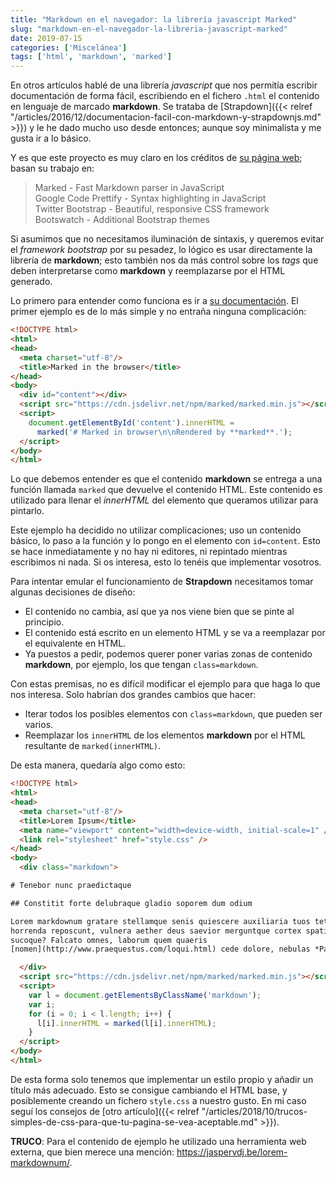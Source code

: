 ```yaml
---
title: "Markdown en el navegador: la librería javascript Marked"
slug: "markdown-en-el-navegador-la-libreria-javascript-marked"
date: 2019-07-15
categories: ['Miscelánea']
tags: ['html', 'markdown', 'marked']
---
```


En otros artículos hablé de una librería *javascript* que nos permitía escribir documentación de forma fácil, escribiendo en el fichero `.html` el contenido en lenguaje de marcado **markdown**. Se trataba de [Strapdown]({{< relref "/articles/2016/12/documentacion-facil-con-markdown-y-strapdownjs.md" >}}) y le he dado mucho uso desde entonces; aunque soy minimalista y me gusta ir a lo básico.<!--more-->

Y es que este proyecto es muy claro en los créditos de [su página web](https://strapdownjs.com/); basan su trabajo en:

> Marked - Fast Markdown parser in JavaScript  
> Google Code Prettify - Syntax highlighting in JavaScript  
> Twitter Bootstrap - Beautiful, responsive CSS framework  
> Bootswatch - Additional Bootstrap themes

Si asumimos que no necesitamos iluminación de sintaxis, y queremos evitar el *framework bootstrap* por su pesadez, lo lógico es usar directamente la librería de **markdown**; esto también nos da más control sobre los *tags* que deben interpretarse como **markdown** y reemplazarse por el HTML generado.

Lo primero para entender como funciona es ir a [su documentación](https://marked.js.org/#/README.md). El primer ejemplo es de lo más simple y no entraña ninguna complicación:

```html
<!DOCTYPE html>
<html>
<head>
  <meta charset="utf-8"/>
  <title>Marked in the browser</title>
</head>
<body>
  <div id="content"></div>
  <script src="https://cdn.jsdelivr.net/npm/marked/marked.min.js"></script>
  <script>
    document.getElementById('content').innerHTML =
      marked('# Marked in browser\n\nRendered by **marked**.');
  </script>
</body>
</html>
```

Lo que debemos entender es que el contenido **markdown** se entrega a una función llamada `marked` que devuelve el contenido HTML. Este contenido es utilizado para llenar el *innerHTML* del elemento que queramos utilizar para pintarlo.

Este ejemplo ha decidido no utilizar complicaciones; uso un contenido básico, lo paso a la función y lo pongo en el elemento con `id=content`. Esto se hace inmediatamente y no hay ni editores, ni repintado mientras escribimos ni nada. Si os interesa, esto lo tenéis que implementar vosotros.

Para intentar emular el funcionamiento de **Strapdown** necesitamos tomar algunas decisiones de diseño:

* El contenido no cambia, así que ya nos viene bien que se pinte al principio.
* El contenido está escrito en un elemento HTML y se va a reemplazar por el equivalente en HTML.
* Ya puestos a pedir, podemos querer poner varias zonas de contenido **markdown**, por ejemplo, los que tengan `class=markdown`.

Con estas premisas, no es difícil modificar el ejemplo para que haga lo que nos interesa. Solo habrían dos grandes cambios que hacer:

* Iterar todos los posibles elementos con `class=markdown`, que pueden ser varios.
* Reemplazar los `innerHTML` de los elementos **markdown** por el HTML resultante de `marked(innerHTML)`.

De esta manera, quedaría algo como esto:

```html
<!DOCTYPE html>
<html>
<head>
  <meta charset="utf-8"/>
  <title>Lorem Ipsum</title>
  <meta name="viewport" content="width=device-width, initial-scale=1" />
  <link rel="stylesheet" href="style.css" />
</head>
<body>
  <div class="markdown">

# Tenebor nunc praedictaque

## Constitit forte delubraque gladio soporem dum odium

Lorem markdownum gratare stellamque senis quiescere auxiliaria tuos tetigere
horrenda reposcunt, vulnera aether deus saevior merguntque cortex spatii;
sucoque? Falcato omnes, laborum quem quaeris
[nomen](http://www.praequestus.com/loqui.html) cede dolore, nebulas *Pandione*.

  </div>
  <script src="https://cdn.jsdelivr.net/npm/marked/marked.min.js"></script>
  <script>
    var l = document.getElementsByClassName('markdown');
    var i;
    for (i = 0; i < l.length; i++) {
      l[i].innerHTML = marked(l[i].innerHTML);
    }
  </script>
</body>
</html>
```

De esta forma solo tenemos que implementar un estilo propio y añadir un título más adecuado. Esto se consigue cambiando el HTML base, y posiblemente creando un fichero `style.css` a nuestro gusto. En mi caso seguí los consejos de [otro artículo]({{< relref "/articles/2018/10/trucos-simples-de-css-para-que-tu-pagina-se-vea-aceptable.md" >}}).

**TRUCO**: Para el contenido de ejemplo he utilizado una herramienta web externa, que bien merece una mención: <https://jaspervdj.be/lorem-markdownum/>.
